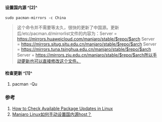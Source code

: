 ﻿#### 设置国内源 ^[2]^
```shell
sudo pacman-mirrors -c China
```
>这个命令并不需要等太久，很快的更新了中国源。更新后/etc/pacman.d/mirrorlist文件的内容为：Server = https://mirrors.huaweicloud.com/manjaro/stable/$repo/$arch
Server = https://mirrors.sjtug.sjtu.edu.cn/manjaro/stable/$repo/$arch
Server = https://mirrors.tuna.tsinghua.edu.cn/manjaro/stable/$repo/$arch
Server = https://mirrors.zju.edu.cn/manjaro/stable/$repo/$arch所以手动更新也可以直接修改这个文件。

#### 检查更新 ^[1]^
1. pacman -Qu





###  参考
1. [How to Check Available Package Updates in Linux](https://www.2daygeek.com/check-available-package-updates-in-linux/)
2. [Manjaro Linux如何手动设置国内源host？](https://www.zhihu.com/question/320386416)